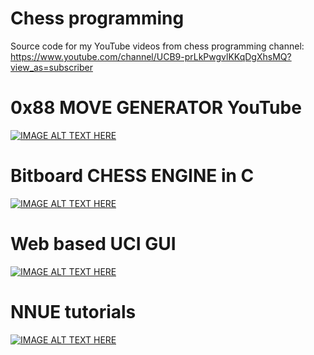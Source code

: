 # Chess programming
Source code for my YouTube videos from chess programming channel:<br>
https://www.youtube.com/channel/UCB9-prLkPwgvlKKqDgXhsMQ?view_as=subscriber


# 0x88 MOVE GENERATOR YouTube 
[![IMAGE ALT TEXT HERE](https://img.youtube.com/vi/g1b80b8DGJM/0.jpg)](https://www.youtube.com/watch?v=rrLZVaQood0&list=PLmN0neTso3JzhJP35hwPHJi4FZgw5Ior0)

# Bitboard CHESS ENGINE in C
[![IMAGE ALT TEXT HERE](https://img.youtube.com/vi/QUNP-UjujBM/0.jpg)](https://www.youtube.com/watch?v=QUNP-UjujBM&list=PLmN0neTso3Jxh8ZIylk74JpwfiWNI76Cs)

# Web based UCI GUI
[![IMAGE ALT TEXT HERE](https://img.youtube.com/vi/_0uKZbHWVKM/0.jpg)](https://www.youtube.com/watch?v=_0uKZbHWVKM&list=PLmN0neTso3Jz-6--Mj51Hc3jiLhkQm0DB)

# NNUE tutorials
[![IMAGE ALT TEXT HERE](https://img.youtube.com/vi/zieTAE2zN9w/0.jpg)](https://www.youtube.com/watch?v=zieTAE2zN9w&list=PLmN0neTso3Jz0_qaz1E1GgrgMaG24HTc4)

